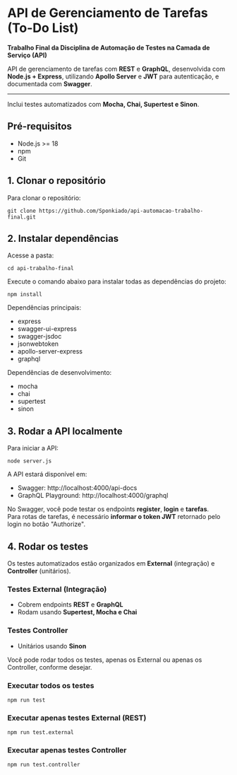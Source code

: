 # API de Gerenciamento de Tarefas (To-Do List)

**Trabalho Final da Disciplina de Automação de Testes na Camada de Serviço (API)**

API de gerenciamento de tarefas com **REST** e **GraphQL**, desenvolvida com **Node.js + Express**, utilizando **Apollo Server** e **JWT** para autenticação, e documentada com **Swagger**.

--- 

Inclui testes automatizados com **Mocha, Chai, Supertest e Sinon**.
## Pré-requisitos

- Node.js >= 18
- npm
- Git
## 1. Clonar o repositório

Para clonar o repositório:
```
git clone https://github.com/Sponkiado/api-automacao-trabalho-final.git
```

## 2. Instalar dependências

Acesse a pasta:
```
cd api-trabalho-final
```
Execute o comando abaixo para instalar todas as dependências do projeto:
```
npm install
```
Dependências principais:
- express
- swagger-ui-express
- swagger-jsdoc
- jsonwebtoken
- apollo-server-express
- graphql

Dependências de desenvolvimento:
- mocha
- chai
- supertest
- sinon
## 3. Rodar a API localmente

Para iniciar a API:
```
node server.js
```
A API estará disponível em:

- Swagger: http://localhost:4000/api-docs
- GraphQL Playground: http://localhost:4000/graphql

No Swagger, você pode testar os endpoints **register**, **login** e **tarefas**.  
Para rotas de tarefas, é necessário **informar o token JWT** retornado pelo login no botão "Authorize".
## 4. Rodar os testes

Os testes automatizados estão organizados em **External** (integração) e **Controller** (unitários).

### Testes External (Integração)
- Cobrem endpoints **REST** e **GraphQL**  
- Rodam usando **Supertest, Mocha e Chai**  

### Testes Controller
- Unitários usando **Sinon**  

Você pode rodar todos os testes, apenas os External ou apenas os Controller, conforme desejar.

### Executar todos os testes
```
npm run test
```
### Executar apenas testes External (REST)
```
npm run test.external
```
### Executar apenas testes Controller
```
npm run test.controller
```
